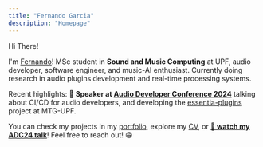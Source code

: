 ```yaml
---
title: "Fernando Garcia"
description: "Homepage"
---
```

Hi There!

I'm [Fernando](about/)! MSc student in **Sound and Music Computing** at UPF, audio developer, software engineer, and music-AI enthusiast. Currently doing research in audio plugins development and real-time processing systems.

Recent highlights: 🎤 **Speaker at [Audio Developer Conference 2024](https://www.youtube.com/watch?v=eKvPupqq9YE)** talking about CI/CD for audio developers, and developing the [essentia-plugins](https://github.com/MTG/essentia-plugins) project at MTG-UPF.

You can check my projects in my [portfolio](/portfolio/), explore my [CV](/cv/), or **[🎥 watch my ADC24 talk](https://www.youtube.com/watch?v=eKvPupqq9YE)**! Feel free to reach out! 😁


